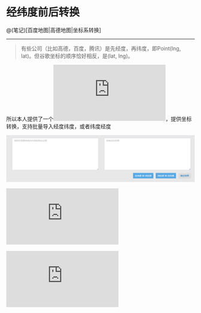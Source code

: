 
# 经纬度前后转换

@(笔记)[百度地图|高德地图|坐标系转换]

-------------------


> 有些公司（比如高德，百度，腾讯）是先经度，再纬度，即Point(lng, lat)。但谷歌坐标的顺序恰好相反，是(lat, lng)。

所以本人提供了一个![小工具](https://github.com/lhywell/book/blob/master/map/tansformer.html)，提供坐标转换，支持批量导入经度纬度，或者纬度经度

![经纬度](https://raw.githubusercontent.com/lhywell/book/master/map/map0004.png)


![上一页 web端地图坐标系转换](https://github.com/lhywell/book/blob/master/map/README.md)

![下一页 ](https://github.com/lhywell/book/blob/master/map/README.md)